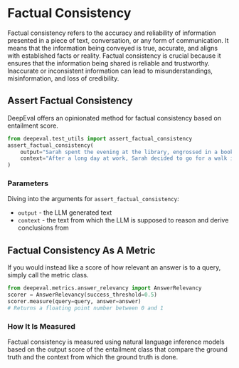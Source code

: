 # Factual Consistency

Factual consistency refers to the accuracy and reliability of information presented in a piece of text, conversation, or any form of communication. It means that the information being conveyed is true, accurate, and aligns with established facts or reality. Factual consistency is crucial because it ensures that the information being shared is reliable and trustworthy. Inaccurate or inconsistent information can lead to misunderstandings, misinformation, and loss of credibility.

## Assert Factual Consistency

DeepEval offers an opinionated method for factual consistency based on entailment score.

```python
from deepeval.test_utils import assert_factual_consistency
assert_factual_consistency(
    output="Sarah spent the evening at the library, engrossed in a book.",
    context="After a long day at work, Sarah decided to go for a walk in the park to unwind. She put on her sneakers and grabbed her headphones before heading out. As she strolled along the path, she noticed families having picnics, children playing on the playground, and ducks swimming in the pond."
)
```

### Parameters

Diving into the arguments for `assert_factual_consistency`:

- `output` - the LLM generated text
- `context` - the text from which the LLM is supposed to reason and derive conclusions from

## Factual Consistency As A Metric

If you would instead like a score of how relevant an answer is to a query, simply call the metric class.

```python
from deepeval.metrics.answer_relevancy import AnswerRelevancy
scorer = AnswerRelevancy(success_threshold=0.5)
scorer.measure(query=query, answer=answer)
# Returns a floating point number between 0 and 1
```

### How It Is Measured

Factual consistency is measured using natural language inference models based on the output score of the entailment class that compare the ground truth and the context from which the ground truth is done.
